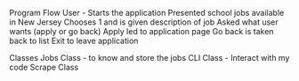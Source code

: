 Program Flow
    User - Starts the application
    Presented school jobs available in New Jersey
    Chooses 1 and is given description of job
    Asked what user wants (apply or go back)
        Apply led to application page
        Go back is taken back to list
        Exit to leave application

Classes
    Jobs Class - to know and store the jobs
    CLI Class - Interact with my code
    Scrape Class
        